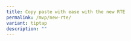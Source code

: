 ```yaml
---
title: Copy paste with ease with the new RTE
permalink: /mvp/new-rte/
variant: tiptap
description: ""
---
```

